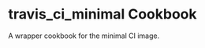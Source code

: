 travis_ci_minimal Cookbook
==========================

A wrapper cookbook for the minimal CI image.
